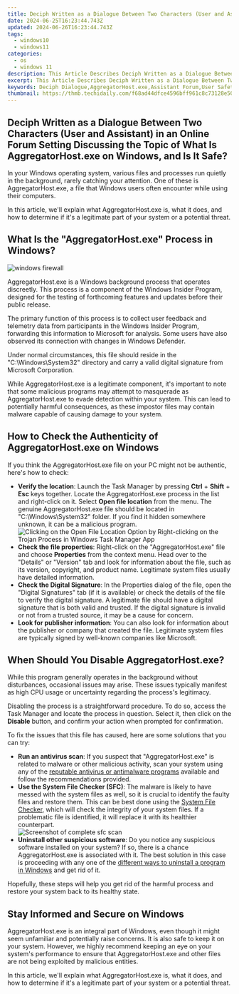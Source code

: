 ```yaml
---
title: Deciph Written as a Dialogue Between Two Characters (User and Assistant) in an Online Forum Setting Discussing the Topic of What Is AggregatorHost.exe on Windows, and Is It Safe?
date: 2024-06-25T16:23:44.743Z
updated: 2024-06-26T16:23:44.743Z
tags:
  - windows10
  - windows11
categories:
  - os
  - windows 11
description: This Article Describes Deciph Written as a Dialogue Between Two Characters (User and Assistant) in an Online Forum Setting Discussing the Topic of What Is AggregatorHost.exe on Windows, and Is It Safe?
excerpt: This Article Describes Deciph Written as a Dialogue Between Two Characters (User and Assistant) in an Online Forum Setting Discussing the Topic of What Is AggregatorHost.exe on Windows, and Is It Safe?
keywords: Deciph Dialogue,AggregatorHost.exe,Assistant Forum,User Safety Tips,Windows Malware,Safe Computing,Online Security Discussion,AggregatorHost,Online Secuity
thumbnail: https://thmb.techidaily.com/f68ad44dfce4596bff961c8c73128e503881dbfbd95e5f1787a78426eec3f375.jpg
---
```


## Deciph Written as a Dialogue Between Two Characters (User and Assistant) in an Online Forum Setting Discussing the Topic of What Is AggregatorHost.exe on Windows, and Is It Safe?

 In your Windows operating system, various files and processes run quietly in the background, rarely catching your attention. One of these is AggregatorHost.exe, a file that Windows users often encounter while using their computers.

 In this article, we'll explain what AggregatorHost.exe is, what it does, and how to determine if it's a legitimate part of your system or a potential threat.

## What Is the "AggregatorHost.exe" Process in Windows?

![windows firewall](https://static1.makeuseofimages.com/wordpress/wp-content/uploads/2023/09/winodws-firewall.jpg)

 AggregatorHost.exe is a Windows background process that operates discreetly. This process is a component of the Windows Insider Program, designed for the testing of forthcoming features and updates before their public release.

 The primary function of this process is to collect user feedback and telemetry data from participants in the Windows Insider Program, forwarding this information to Microsoft for analysis. Some users have also observed its connection with changes in Windows Defender.

 Under normal circumstances, this file should reside in the "C:\\Windows\\System32" directory and carry a valid digital signature from Microsoft Corporation.

 While AggregatorHost.exe is a legitimate component, it's important to note that some malicious programs may attempt to masquerade as AggregatorHost.exe to evade detection within your system. This can lead to potentially harmful consequences, as these impostor files may contain malware capable of causing damage to your system.

## How to Check the Authenticity of AggregatorHost.exe on Windows

 If you think the AggregatorHost.exe file on your PC might not be authentic, here's how to check:

* **Verify the location**: Launch the Task Manager by pressing **Ctrl** \+ **Shift** \+ **Esc** keys together. Locate the AggregatorHost.exe process in the list and right-click on it. Select **Open file location** from the menu. The genuine AggregatorHost.exe file should be located in "C:\\Windows\\System32" folder. If you find it hidden somewhere unknown, it can be a malicious program.  
![Clicking on the Open File Location Option by Right-clicking on the Trojan Process in Windows Task Manager App](https://static1.makeuseofimages.com/wordpress/wp-content/uploads/2022/11/3.jpg)
* **Check the file properties**: Right-click on the "AggregatorHost.exe" file and choose **Properties** from the context menu. Head over to the "Details" or "Version" tab and look for information about the file, such as its version, copyright, and product name. Legitimate system files usually have detailed information.
* **Check the Digital Signature**: In the Properties dialog of the file, open the "Digital Signatures" tab (if it is available) or check the details of the file to verify the digital signature. A legitimate file should have a digital signature that is both valid and trusted. If the digital signature is invalid or not from a trusted source, it may be a cause for concern.
* **Look for publisher information**: You can also look for information about the publisher or company that created the file. Legitimate system files are typically signed by well-known companies like Microsoft.

## When Should You Disable AggregatorHost.exe?

 While this program generally operates in the background without disturbances, occasional issues may arise. These issues typically manifest as high CPU usage or uncertainty regarding the process's legitimacy.

 Disabling the process is a straightforward procedure. To do so, access the Task Manager and locate the process in question. Select it, then click on the **Disable** button, and confirm your action when prompted for confirmation.

 To fix the issues that this file has caused, here are some solutions that you can try:

* **Run an antivirus scan**: If you suspect that "AggregatorHost.exe" is related to malware or other malicious activity, scan your system using any of the [reputable antivirus or antimalware programs](https://www.makeuseof.com/tag/best-antivirus-for-windows-10/) available and follow the recommendations provided.
* **Use the System File Checker (SFC)**: The malware is likely to have messed with the system files as well, so it is crucial to identify the faulty files and restore them. This can be best done using the [System File Checker](https://www.makeuseof.com/system-file-checker-sfc-windows/), which will check the integrity of your system files. If a problematic file is identified, it will replace it with its healthier counterpart.  
![Screenshot of complete sfc scan](https://static1.makeuseofimages.com/wordpress/wp-content/uploads/2023/06/screenshot-of-complete-sfc-scan.jpg)
* **Uninstall other suspicious software**: Do you notice any suspicious software installed on your system? If so, there is a chance AggregatorHost.exe is associated with it. The best solution in this case is proceeding with any one of the [different ways to uninstall a program in Windows](https://www.makeuseof.com/windows-11-different-ways-to-uninstall-software/) and get rid of it.

 Hopefully, these steps will help you get rid of the harmful process and restore your system back to its healthy state.

## Stay Informed and Secure on Windows

 AggregatorHost.exe is an integral part of Windows, even though it might seem unfamiliar and potentially raise concerns. It is also safe to keep it on your system. However, we highly recommend keeping an eye on your system's performance to ensure that AggregatorHost.exe and other files are not being exploited by malicious entities.

 In this article, we'll explain what AggregatorHost.exe is, what it does, and how to determine if it's a legitimate part of your system or a potential threat.



<ins class="adsbygoogle"
      style="display:block"
      data-ad-client="ca-pub-7571918770474297"
      data-ad-slot="8358498916"
      data-ad-format="auto"
      data-full-width-responsive="true"></ins>
